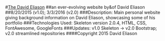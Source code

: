 #[The David Eliason](http://www.thedavideliason.com)
##an ever-evolving website by&of David Eliason
##8/20/2015 (v1.0); 3/3/2016 (v2.0)
###Description: Main personal website giving background information on David Eliason, showcasing some of his portfolio
###Technologies Used: Skeleton version 2.0.4, HTML, CSS, FontAwesome, GoogleFonts
###Updates: v1.0 Skeleton -> v2.0 Bootstrap; v2.0 streamlined repositories
####Copyright 2015 David Eliason
